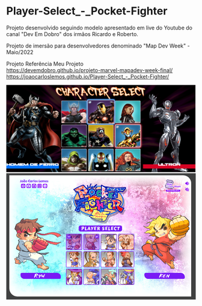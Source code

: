 # Player-Select_-_Pocket-Fighter

Projeto desenvolvido seguindo modelo apresentado em live do Youtube do canal "Dev Em Dobro" dos irmãos Ricardo e Roberto.

Projeto de imersão para desenvolvedores denominado "Map Dev Week" - Maio/2022


Projeto  Referência                                                   Meu Projeto  
https://devemdobro.github.io/projeto-marvel-mapadev-week-final/       https://joaocarloslemos.github.io/Player-Select_-_Pocket-Fighter/

<div align="center">
  <img src="https://raw.githubusercontent.com/JoaoCarlosLemos/imagens/main/map_dev_week.PNG">
  <img src="https://raw.githubusercontent.com/JoaoCarlosLemos/imagens/main/Player_Select_-_Pocket_Fighter.PNG">
</div>
